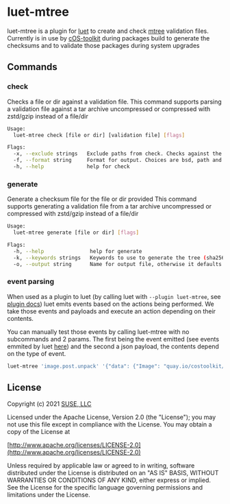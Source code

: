 # luet-mtree

luet-mtree is a plugin for [luet](https://luet-lab.github.io/docs/) to create and check [mtree](https://www.freebsd.org/cgi/man.cgi?mtree(8)) validation files.
Currently is in use by [cOS-toolkit](https://github.com/rancher-sandbox/cOS-toolkit) during packages build to generate the checksums and to validate those packages during system upgrades



## Commands

### check

Checks a file or dir against a validation file.
This command supports parsing a validation file against a tar archive uncompressed or compressed with zstd/gzip instead of a file/dir

```bash
Usage:
  luet-mtree check [file or dir] [validation file] [flags]

Flags:
  -x, --exclude strings   Exclude paths from check. Checks against the path prefix, so 'oem/' will cover both 'oem/' and 'oem/features/' paths.
  -f, --format string     Format for output. Choices are bsd, path and json. (default "bsd")
  -h, --help              help for check
```

### generate

Generate a checksum file for the file or dir provided
This command supports generating a validation file from a tar archive uncompressed or compressed with zstd/gzip instead of a file/dir

```bash
Usage:
  luet-mtree generate [file or dir] [flags]

Flags:
  -h, --help               help for generate
  -k, --keywords strings   Keywords to use to generate the tree (sha256 will automatically be added)
  -o, --output string      Name for output file, otherwise it defaults to stdout
```

### event parsing

When used as a plugin to luet (by calling luet with `--plugin luet-mtree`, see [plugin docs](https://luet-lab.github.io/docs/docs/concepts/plugins-and-extensions/)) luet emits events based on the actions being performed.
We take those events and payloads and execute an action depending on their contents.

You can manually test those events by calling luet-mtree with no subcommands and 2 params. The first being the event emitted (see events emmited by luet [here](https://github.com/mudler/luet/blob/master/pkg/bus/events.go)) and the second a json payload, the contents depend on the type of event.

```bash
luet-mtree 'image.post.unpack' '{"data": {"Image": "quay.io/costoolkit/releases-opensuse:systemd-boot-live-26", "Dest": "/tmp/upgrade"}}'
```


## License

Copyright (c) 2021 [SUSE, LLC](http://suse.com)

Licensed under the Apache License, Version 2.0 (the "License");
you may not use this file except in compliance with the License.
You may obtain a copy of the License at

[http://www.apache.org/licenses/LICENSE-2.0](http://www.apache.org/licenses/LICENSE-2.0)

Unless required by applicable law or agreed to in writing, software
distributed under the License is distributed on an "AS IS" BASIS,
WITHOUT WARRANTIES OR CONDITIONS OF ANY KIND, either express or implied.
See the License for the specific language governing permissions and
limitations under the License.